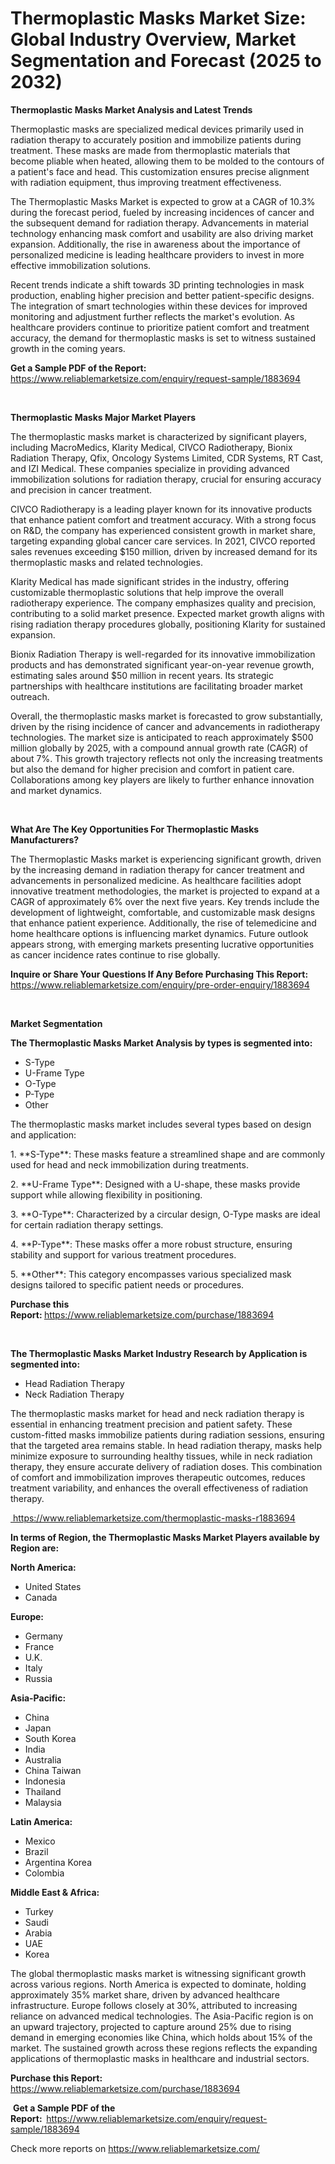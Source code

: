 <p><h1>Thermoplastic Masks Market Size: Global Industry Overview, Market Segmentation and Forecast (2025 to 2032)</h1></p><p><strong>Thermoplastic Masks Market Analysis and Latest Trends</strong></p>
<p><p>Thermoplastic masks are specialized medical devices primarily used in radiation therapy to accurately position and immobilize patients during treatment. These masks are made from thermoplastic materials that become pliable when heated, allowing them to be molded to the contours of a patient's face and head. This customization ensures precise alignment with radiation equipment, thus improving treatment effectiveness.</p><p>The Thermoplastic Masks Market is expected to grow at a CAGR of 10.3% during the forecast period, fueled by increasing incidences of cancer and the subsequent demand for radiation therapy. Advancements in material technology enhancing mask comfort and usability are also driving market expansion. Additionally, the rise in awareness about the importance of personalized medicine is leading healthcare providers to invest in more effective immobilization solutions. </p><p>Recent trends indicate a shift towards 3D printing technologies in mask production, enabling higher precision and better patient-specific designs. The integration of smart technologies within these devices for improved monitoring and adjustment further reflects the market's evolution. As healthcare providers continue to prioritize patient comfort and treatment accuracy, the demand for thermoplastic masks is set to witness sustained growth in the coming years.</p></p>
<p><strong>Get a Sample PDF of the Report:&nbsp;</strong> <a href="https://www.reliablemarketsize.com/enquiry/request-sample/1883694?utm_campaign=2628&utm_medium=2&utm_source=Github&utm_content=ia&utm_term=05032025&utm_id=thermoplastic-masks">https://www.reliablemarketsize.com/enquiry/request-sample/1883694</a></p>
<p>&nbsp;</p>
<p><strong>Thermoplastic Masks Major Market Players</strong></p>
<p><p>The thermoplastic masks market is characterized by significant players, including MacroMedics, Klarity Medical, CIVCO Radiotherapy, Bionix Radiation Therapy, Qfix, Oncology Systems Limited, CDR Systems, RT Cast, and IZI Medical. These companies specialize in providing advanced immobilization solutions for radiation therapy, crucial for ensuring accuracy and precision in cancer treatment.</p><p>CIVCO Radiotherapy is a leading player known for its innovative products that enhance patient comfort and treatment accuracy. With a strong focus on R&D, the company has experienced consistent growth in market share, targeting expanding global cancer care services. In 2021, CIVCO reported sales revenues exceeding $150 million, driven by increased demand for its thermoplastic masks and related technologies.</p><p>Klarity Medical has made significant strides in the industry, offering customizable thermoplastic solutions that help improve the overall radiotherapy experience. The company emphasizes quality and precision, contributing to a solid market presence. Expected market growth aligns with rising radiation therapy procedures globally, positioning Klarity for sustained expansion.</p><p>Bionix Radiation Therapy is well-regarded for its innovative immobilization products and has demonstrated significant year-on-year revenue growth, estimating sales around $50 million in recent years. Its strategic partnerships with healthcare institutions are facilitating broader market outreach.</p><p>Overall, the thermoplastic masks market is forecasted to grow substantially, driven by the rising incidence of cancer and advancements in radiotherapy technologies. The market size is anticipated to reach approximately $500 million globally by 2025, with a compound annual growth rate (CAGR) of about 7%. This growth trajectory reflects not only the increasing treatments but also the demand for higher precision and comfort in patient care. Collaborations among key players are likely to further enhance innovation and market dynamics.</p></p>
<p>&nbsp;</p>
<p><strong>What Are The Key Opportunities For Thermoplastic Masks Manufacturers?</strong></p>
<p><p>The Thermoplastic Masks market is experiencing significant growth, driven by the increasing demand in radiation therapy for cancer treatment and advancements in personalized medicine. As healthcare facilities adopt innovative treatment methodologies, the market is projected to expand at a CAGR of approximately 6% over the next five years. Key trends include the development of lightweight, comfortable, and customizable mask designs that enhance patient experience. Additionally, the rise of telemedicine and home healthcare options is influencing market dynamics. Future outlook appears strong, with emerging markets presenting lucrative opportunities as cancer incidence rates continue to rise globally.</p></p>
<p><strong>Inquire or Share Your Questions If Any Before Purchasing This Report:</strong> <a href="https://www.reliablemarketsize.com/enquiry/pre-order-enquiry/1883694?utm_campaign=2628&utm_medium=2&utm_source=Github&utm_content=ia&utm_term=05032025&utm_id=thermoplastic-masks">https://www.reliablemarketsize.com/enquiry/pre-order-enquiry/1883694</a></p>
<p>&nbsp;</p>
<p><strong>Market Segmentation</strong></p>
<p><strong>The Thermoplastic Masks Market Analysis by types is segmented into:</strong></p>
<p><ul><li>S-Type</li><li>U-Frame Type</li><li>O-Type</li><li>P-Type</li><li>Other</li></ul></p>
<p><p>The thermoplastic masks market includes several types based on design and application: </p><p>1. **S-Type**: These masks feature a streamlined shape and are commonly used for head and neck immobilization during treatments.</p><p>2. **U-Frame Type**: Designed with a U-shape, these masks provide support while allowing flexibility in positioning.</p><p>3. **O-Type**: Characterized by a circular design, O-Type masks are ideal for certain radiation therapy settings.</p><p>4. **P-Type**: These masks offer a more robust structure, ensuring stability and support for various treatment procedures.</p><p>5. **Other**: This category encompasses various specialized mask designs tailored to specific patient needs or procedures.</p></p>
<p><strong>Purchase this Report:&nbsp;</strong><a href="https://www.reliablemarketsize.com/purchase/1883694?utm_campaign=2628&utm_medium=2&utm_source=Github&utm_content=ia&utm_term=05032025&utm_id=thermoplastic-masks">https://www.reliablemarketsize.com/purchase/1883694</a></p>
<p>&nbsp;</p>
<p><strong>The Thermoplastic Masks Market Industry Research by Application is segmented into:</strong></p>
<p><ul><li>Head Radiation Therapy</li><li>Neck Radiation Therapy</li></ul></p>
<p><p>The thermoplastic masks market for head and neck radiation therapy is essential in enhancing treatment precision and patient safety. These custom-fitted masks immobilize patients during radiation sessions, ensuring that the targeted area remains stable. In head radiation therapy, masks help minimize exposure to surrounding healthy tissues, while in neck radiation therapy, they ensure accurate delivery of radiation doses. This combination of comfort and immobilization improves therapeutic outcomes, reduces treatment variability, and enhances the overall effectiveness of radiation therapy.</p></p>
<p><a href="https://www.reliablemarketsize.com/thermoplastic-masks-r1883694?utm_campaign=2628&utm_medium=2&utm_source=Github&utm_content=ia&utm_term=05032025&utm_id=thermoplastic-masks">&nbsp;https://www.reliablemarketsize.com/thermoplastic-masks-r1883694</a></p>
<p><strong>In terms of Region, the Thermoplastic Masks Market Players available by Region are:</strong></p>
<p>
    <p> <strong> North America: </strong>
        <ul>
            <li>United States</li>
            <li>Canada</li>
        </ul>
        </p> 
    <p> <strong> Europe: </strong>
        <ul>
            <li>Germany</li>
            <li>France</li>
            <li>U.K.</li>
            <li>Italy</li>
            <li>Russia</li>
        </ul>
        </p> 
    <p> <strong> Asia-Pacific: </strong>
        <ul>
            <li>China</li>
            <li>Japan</li>
            <li>South Korea</li>
            <li>India</li>
            <li>Australia</li>
            <li>China Taiwan</li>
            <li>Indonesia</li>
            <li>Thailand</li>
            <li>Malaysia</li>
        </ul>
        </p> 
    <p> <strong> Latin America: </strong>
        <ul>
            <li>Mexico</li>
            <li>Brazil</li>
            <li>Argentina Korea</li>
            <li>Colombia</li>
        </ul>
        </p> 
    <p> <strong> Middle East & Africa: </strong>
        <ul>
            <li>Turkey</li>
            <li>Saudi</li>
            <li>Arabia</li>
            <li>UAE</li>
            <li>Korea</li>
        </ul>
    </p>
    </p>
<p><p>The global thermoplastic masks market is witnessing significant growth across various regions. North America is expected to dominate, holding approximately 35% market share, driven by advanced healthcare infrastructure. Europe follows closely at 30%, attributed to increasing reliance on advanced medical technologies. The Asia-Pacific region is on an upward trajectory, projected to capture around 25% due to rising demand in emerging economies like China, which holds about 15% of the market. The sustained growth across these regions reflects the expanding applications of thermoplastic masks in healthcare and industrial sectors.</p></p>
<p><strong>Purchase this Report: </strong><a href="https://www.reliablemarketsize.com/purchase/1883694?utm_campaign=2628&utm_medium=2&utm_source=Github&utm_content=ia&utm_term=05032025&utm_id=thermoplastic-masks">https://www.reliablemarketsize.com/purchase/1883694</a></p>
<p>&nbsp;<strong>Get a Sample PDF of the Report:&nbsp;&nbsp;</strong><a href="https://www.reliablemarketsize.com/enquiry/request-sample/1883694?utm_campaign=2628&utm_medium=2&utm_source=Github&utm_content=ia&utm_term=05032025&utm_id=thermoplastic-masks">https://www.reliablemarketsize.com/enquiry/request-sample/1883694</a></p>
<p><strong></strong></p>
<p>Check more reports on <a href="https://www.reliablemarketsize.com/?utm_campaign=2628&utm_medium=2&utm_source=Github&utm_content=ia&utm_term=05032025&utm_id=thermoplastic-masks">https://www.reliablemarketsize.com/</a></p>